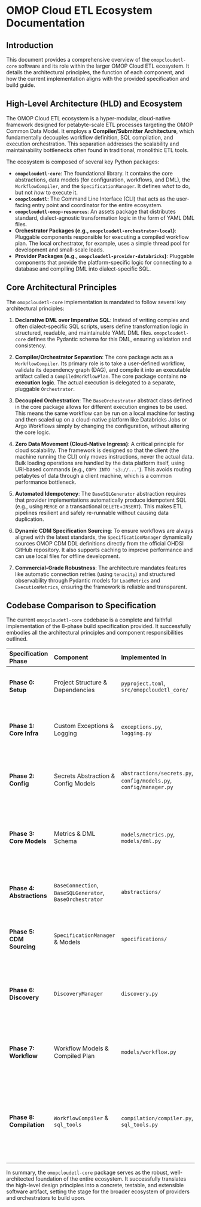 # OMOP Cloud ETL Ecosystem Documentation

## Introduction

This document provides a comprehensive overview of the `omopcloudetl-core` software and its role within the larger OMOP Cloud ETL ecosystem. It details the architectural principles, the function of each component, and how the current implementation aligns with the provided specification and build guide.

## High-Level Architecture (HLD) and Ecosystem

The OMOP Cloud ETL ecosystem is a hyper-modular, cloud-native framework designed for petabyte-scale ETL processes targeting the OMOP Common Data Model. It employs a **Compiler/Submitter Architecture**, which fundamentally decouples workflow definition, SQL compilation, and execution orchestration. This separation addresses the scalability and maintainability bottlenecks often found in traditional, monolithic ETL tools.

The ecosystem is composed of several key Python packages:

*   **`omopcloudetl-core`**: The foundational library. It contains the core abstractions, data models (for configuration, workflows, and DML), the `WorkflowCompiler`, and the `SpecificationManager`. It defines *what* to do, but not *how* to execute it.
*   **`omopcloudetl`**: The Command Line Interface (CLI) that acts as the user-facing entry point and coordinator for the entire ecosystem.
*   **`omopcloudetl-omop-resources`**: An assets package that distributes standard, dialect-agnostic transformation logic in the form of YAML DML files.
*   **Orchestrator Packages (e.g., `omopcloudetl-orchestrator-local`)**: Pluggable components responsible for executing a compiled workflow plan. The local orchestrator, for example, uses a simple thread pool for development and small-scale loads.
*   **Provider Packages (e.g., `omopcloudetl-provider-databricks`)**: Pluggable components that provide the platform-specific logic for connecting to a database and compiling DML into dialect-specific SQL.

## Core Architectural Principles

The `omopcloudetl-core` implementation is mandated to follow several key architectural principles:

1.  **Declarative DML over Imperative SQL**: Instead of writing complex and often dialect-specific SQL scripts, users define transformation logic in structured, readable, and maintainable YAML DML files. `omopcloudetl-core` defines the Pydantic schema for this DML, ensuring validation and consistency.

2.  **Compiler/Orchestrator Separation**: The core package acts as a `WorkflowCompiler`. Its primary role is to take a user-defined workflow, validate its dependency graph (DAG), and compile it into an executable artifact called a `CompiledWorkflowPlan`. The core package contains **no execution logic**. The actual execution is delegated to a separate, pluggable `Orchestrator`.

3.  **Decoupled Orchestration**: The `BaseOrchestrator` abstract class defined in the core package allows for different execution engines to be used. This means the same workflow can be run on a local machine for testing and then scaled up on a cloud-native platform like Databricks Jobs or Argo Workflows simply by changing the configuration, without altering the core logic.

4.  **Zero Data Movement (Cloud-Native Ingress)**: A critical principle for cloud scalability. The framework is designed so that the client (the machine running the CLI) only moves instructions, never the actual data. Bulk loading operations are handled by the data platform itself, using URI-based commands (e.g., `COPY INTO 's3://...'`). This avoids routing petabytes of data through a client machine, which is a common performance bottleneck.

5.  **Automated Idempotency**: The `BaseSQLGenerator` abstraction requires that provider implementations automatically produce idempotent SQL (e.g., using `MERGE` or a transactional `DELETE`+`INSERT`). This makes ETL pipelines resilient and safely re-runnable without causing data duplication.

6.  **Dynamic CDM Specification Sourcing**: To ensure workflows are always aligned with the latest standards, the `SpecificationManager` dynamically sources OMOP CDM DDL definitions directly from the official OHDSI GitHub repository. It also supports caching to improve performance and can use local files for offline development.

7.  **Commercial-Grade Robustness**: The architecture mandates features like automatic connection retries (using `tenacity`) and structured observability through Pydantic models for `LoadMetrics` and `ExecutionMetrics`, ensuring the framework is reliable and transparent.

## Codebase Comparison to Specification

The current `omopcloudetl-core` codebase is a complete and faithful implementation of the 8-phase build specification provided. It successfully embodies all the architectural principles and component responsibilities outlined.

| Specification Phase | Component | Implemented In | Status & Notes |
| :--- | :--- | :--- | :--- |
| **Phase 0: Setup** | Project Structure & Dependencies | `pyproject.toml`, `src/omopcloudetl_core/` | **Complete**. All specified dependencies and the full directory structure are in place. |
| **Phase 1: Core Infra** | Custom Exceptions & Logging | `exceptions.py`, `logging.py` | **Complete**. A full hierarchy of custom exceptions and a centralized, colorized logger are implemented. |
| **Phase 2: Config** | Secrets Abstraction & Config Models | `abstractions/secrets.py`, `config/models.py`, `config/manager.py` | **Complete**. `ConfigManager` properly loads YAML, resolves secrets via the `DiscoveryManager`, and populates Pydantic models. |
| **Phase 3: Core Models** | Metrics & DML Schema | `models/metrics.py`, `models/dml.py` | **Complete**. The Pydantic models for observability (`LoadMetrics`) and the declarative DML schema (using discriminated unions) are fully defined. |
| **Phase 4: Abstractions**| `BaseConnection`, `BaseSQLGenerator`, `BaseOrchestrator` | `abstractions/` | **Complete**. All core abstract base classes are defined as per the specification, enforcing the key architectural patterns. |
| **Phase 5: CDM Sourcing**| `SpecificationManager` & Models | `specifications/` | **Complete**. The manager correctly fetches, parses, and caches OMOP CDM specifications from the OHDSI repository. |
| **Phase 6: Discovery** | `DiscoveryManager` | `discovery.py` | **Complete**. The manager uses `importlib.metadata` to dynamically discover and instantiate pluggable providers and orchestrators from other packages. |
| **Phase 7: Workflow** | Workflow Models & Compiled Plan | `models/workflow.py` | **Complete**. The models for both the user-facing `WorkflowConfig` and the compiler's output, `CompiledWorkflowPlan`, are fully implemented. |
| **Phase 8: Compilation**| `WorkflowCompiler` & `sql_tools` | `compilation/compiler.py`, `sql_tools.py` | **Complete**. The `WorkflowCompiler` successfully orchestrates all other components to translate a high-level workflow into a detailed, executable plan without containing any execution logic itself. |

In summary, the `omopcloudetl-core` package serves as the robust, well-architected foundation of the entire ecosystem. It successfully translates the high-level design principles into a concrete, testable, and extensible software artifact, setting the stage for the broader ecosystem of providers and orchestrators to build upon.
